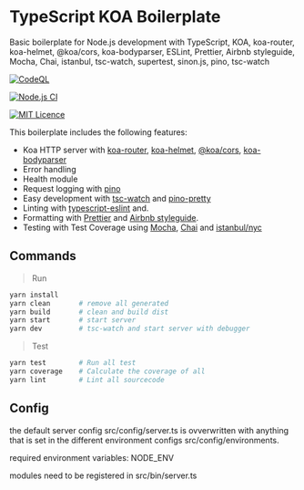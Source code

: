 # TypeScript KOA Boilerplate

Basic boilerplate for Node.js development with TypeScript, KOA, koa-router, koa-helmet, @koa/cors, koa-bodyparser, ESLint, Prettier, Airbnb styleguide, Mocha, Chai, istanbul, tsc-watch, supertest, sinon.js, pino, tsc-watch

[![CodeQL](https://github.com/bitzr01/typescript-koa-boilerplate/actions/workflows/codeql-analysis.yml/badge.svg)](https://github.com/bitzr01/typescript-koa-boilerplate/actions/workflows/codeql-analysis.yml)

[![Node.js CI](https://github.com/bitzr01/typescript-koa-boilerplate/actions/workflows/node.js.yml/badge.svg?branch=main)](https://github.com/bitzr01/typescript-koa-boilerplate/actions/workflows/node.js.yml)

[<img alt="MIT Licence" src="https://badges.frapsoft.com/os/mit/mit.svg?v=103">](https://opensource.org/licenses/mit-license.php)

This boilerplate includes the following features:

-   Koa HTTP server with [koa-router](https://github.com/ZijianHe/koa-router), [koa-helmet](https://github.com/venables/koa-helmet#readme), [@koa/cors](https://github.com/koajs/cors), [koa-bodyparser](https://github.com/koajs/bodyparser)
-   Error handling
-   Health module
-   Request logging with [pino](https://github.com/pinojs/pino)
-   Easy development with [tsc-watch](https://github.com/gilamran/tsc-watch#readme) and [pino-pretty](https://github.com/pinojs/pino-pretty)
-   Linting with [typescript-eslint](https://github.com/typescript-eslint/typescript-eslint) and.
-   Formatting with [Prettier](https://prettier.io/) and [Airbnb styleguide](https://github.com/airbnb/javascript).
-   Testing with Test Coverage using [Mocha](https://mochajs.org/), [Chai](https://www.chaijs.com/) and [istanbul/nyc](https://istanbul.js.org/)


## Commands

> Run

```zsh
yarn install
yarn clean       # remove all generated
yarn build       # clean and build dist
yarn start       # start server
yarn dev         # tsc-watch and start server with debugger
```

> Test

```zsh
yarn test        # Run all test
yarn coverage    # Calculate the coverage of all
yarn lint        # Lint all sourcecode
```

## Config
the default server config src/config/server.ts is ovverwritten with anything that is set in the different environment configs src/config/environments.

required environment variables:
NODE_ENV

modules need to be registered in src/bin/server.ts